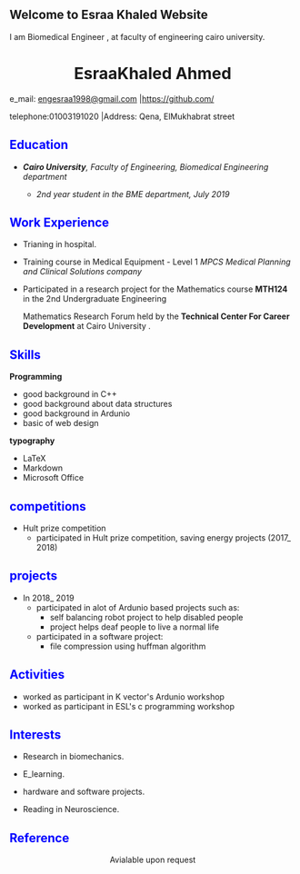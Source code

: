 ## Welcome to Esraa Khaled Website
I am Biomedical Engineer , at faculty of engineering cairo university.

# <center>EsraaKhaled Ahmed
 e_mail: engesraa1998@gmail.com |https://github.com/
 
 telephone:01003191020 |Address: Qena, ElMukhabrat street


## <span style ="color:blue">**Education**
- *__Cairo University__, Faculty of Engineering, Biomedical Engineering department*


   - *2nd year student in the BME department, July 2019*


## <span style ="color:blue">**Work Experience**</span>


- Trianing in hospital.


- Training course in Medical Equipment - Level 1 *MPCS Medical Planning and Clinical Solutions company*



- Participated in a research project for the Mathematics course **MTH124** in the 2nd Undergraduate Engineering 

     Mathematics Research Forum held by the **Technical Center For Career Development**  at Cairo University .


## <span style ="color:blue">**Skills**</span>

  **Programming**



- good background in C++
- good background about data structures
- good background in Ardunio
- basic of web design  


**typography** 


- LaTeX 
- Markdown 
- Microsoft Office

## <span style ="color:blue"> **competitions**

  - Hult prize competition 
    - participated in Hult prize competition, saving energy projects (2017_ 2018) 


## <span style ="color:blue"> **projects**
- In 2018_ 2019
    - participated in alot of Ardunio based projects such as:
        - self balancing robot project to help disabled people 
        - project helps deaf people to live a normal life
    - participated in a software project: 
        - file compression using huffman algorithm

## <span style ="color:blue"> **Activities**

- worked as participant in K vector's Ardunio workshop
- worked as participant in ESL's c programming workshop
## <span style ="color:blue">**Interests**
- Research in biomechanics.

- E_learning.

- hardware and software projects.

- Reading in Neuroscience.

## <span style ="color:blue"> **Reference**
<center> Avialable upon request</center>
 


